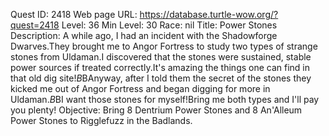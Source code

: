 Quest ID: 2418
Web page URL: https://database.turtle-wow.org/?quest=2418
Level: 36
Min Level: 30
Race: nil
Title: Power Stones
Description: A while ago, I had an incident with the Shadowforge Dwarves.They brought me to Angor Fortress to study two types of strange stones from Uldaman.I discovered that the stones were sustained, stable power sources if treated correctly.It's amazing the things one can find in that old dig site!$B$BAnyway, after I told them the secret of the stones they kicked me out of Angor Fortress and began digging for more in Uldaman.$B$BI want those stones for myself!Bring me both types and I'll pay you plenty!
Objective: Bring 8 Dentrium Power Stones and 8 An'Alleum Power Stones to Rigglefuzz in the Badlands.
